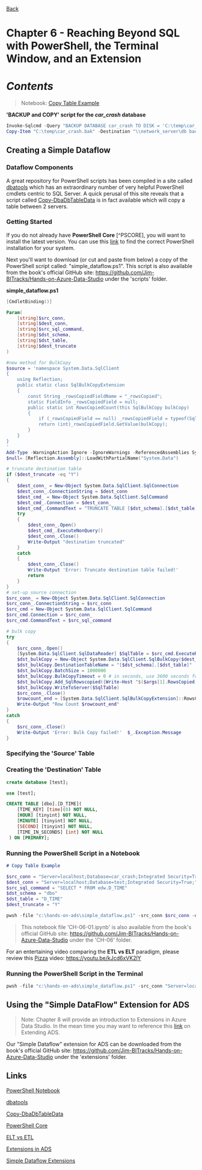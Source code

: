 [Back](../readme.md)

# Chapter 6 - Reaching Beyond SQL with PowerShell, the Terminal Window, and an Extension

# ***Contents***

> Notebook:
> [Copy Table Example](CH-06-01.ipynb)

**'BACKUP and COPY' script for the *car_crash* database**

``` powershell
Invoke-Sqlcmd -Query "BACKUP DATABASE car_crash TO DISK = 'C:\temp\car_crash.bak'" -ServerInstance "localhost"
Copy-Item "C:\temp\car_crash.bak" -Destination "\\network_server\db backup"
```

## Creating a Simple Dataflow

### Dataflow Components

A great repository for PowerShell scripts has been compiled in a site called [dbatools](https://dbatools.io/) which has an extraordinary number of very helpful PowerShell cmdlets centric to SQL Server. A quick perusal of this site reveals that a script called [Copy-DbaDbTableData](https://docs.dbatools.io/#Copy-DbaDbTableData) is in fact available which will copy a table between 2 servers. 


### Getting Started
If you do not already have **PowerShell Core** [^PSCORE], you will want to install the latest version. You can use this [link](https://docs.microsoft.com/en-us/powershell/scripting/install/installing-powershell-core-on-windows?view=powershell-7) to find the correct PowerShell installation for your system.

Next you'll want to download (or cut and paste from below) a copy of the PowerShell script called: "simple_dataflow.ps1". This script is also available from the book's official GitHub site: https://github.com/Jim-BITracks/Hands-on-Azure-Data-Studio under the 'scripts' folder.

**simple_dataflow.ps1**

``` powershell
[CmdletBinding()]

Param(
    [string]$src_conn,
    [string]$dest_conn,
    [string]$src_sql_command,
    [string]$dst_schema,
    [string]$dst_table,
    [string]$dest_truncate
)

#new method for BulkCopy
$source = 'namespace System.Data.SqlClient
{
	using Reflection;
	public static class SqlBulkCopyExtension
	{
		const String _rowsCopiedFieldName = "_rowsCopied";
		static FieldInfo _rowsCopiedField = null;
		public static int RowsCopiedCount(this SqlBulkCopy bulkCopy)
		{
			if (_rowsCopiedField == null) _rowsCopiedField = typeof(SqlBulkCopy).GetField(_rowsCopiedFieldName, BindingFlags.NonPublic | BindingFlags.GetField | BindingFlags.Instance);
			return (int)_rowsCopiedField.GetValue(bulkCopy);
		}
	}
}
'
Add-Type -WarningAction Ignore -IgnoreWarnings -ReferencedAssemblies System.Runtime, System.Data, System.Data.SqlClient -TypeDefinition $source
$null= [Reflection.Assembly]::LoadWithPartialName("System.Data")

# truncate destination table
if ($dest_truncate -eq "Y")
{
    $dest_conn_ = New-Object System.Data.SqlClient.SqlConnection
    $dest_conn_.ConnectionString = $dest_conn
    $dest_cmd_ = New-Object System.Data.SqlClient.SqlCommand
    $dest_cmd_.Connection = $dest_conn_
    $dest_cmd_.CommandText = "TRUNCATE TABLE [$dst_schema].[$dst_table]"
    try
    {
        $dest_conn_.Open()
        $dest_cmd_.ExecuteNonQuery()
        $dest_conn_.Close()
        Write-Output "destination truncated"
    }
    catch
    {
        $dest_conn_.Close()
        Write-Output 'Error: Truncate destination table failed!'
		return
    }
}
# set-up source connection
$src_conn_ = New-Object System.Data.SqlClient.SqlConnection
$src_conn_.ConnectionString = $src_conn
$src_cmd = New-Object System.Data.SqlClient.SqlCommand
$src_cmd.Connection = $src_conn_
$src_cmd.CommandText = $src_sql_command

# bulk copy
try
{
    $src_conn_.Open()
    [System.Data.SqlClient.SqlDataReader] $SqlTable = $src_cmd.ExecuteReader()
    $dst_bulkCopy = New-Object System.Data.SqlClient.SqlBulkCopy($dest_conn,[System.Data.SqlClient.SqlBulkCopyOptions]::Default)
    $dst_bulkCopy.DestinationTableName = "[$dst_schema].[$dst_table]" 
    $dst_bulkCopy.BatchSize = 1000000
    $dst_bulkCopy.BulkCopyTimeout = 0 # in seconds, use 3600 seconds for 1 hour 
    $dst_bulkCopy.Add_SqlRowscopied({Write-Host "$($args[1].RowsCopied) rows copied" })
    $dst_bulkCopy.WriteToServer($SqlTable)
    $src_conn_.Close()
    $rowcount_end = [System.Data.SqlClient.SqlBulkCopyExtension]::RowsCopiedCount($dst_bulkCopy)
    Write-Output "Row Count $rowcount_end"
}
catch
{
    $src_conn_.Close()
    Write-Output 'Error: Bulk Copy failed!'  $_.Exception.Message
}
```

### Specifying the 'Source' Table

### Creating the 'Destination' Table


```sql 
create database [test];
```

```sql 
use [test];

CREATE TABLE [dbo].[D_TIME](
	[TIME_KEY] [time](0) NOT NULL,
	[HOUR] [tinyint] NOT NULL,
	[MINUTE] [tinyint] NOT NULL,
	[SECOND] [tinyint] NOT NULL,
	[TIME_IN_SECONDS] [int] NOT NULL
 ) ON [PRIMARY];
```

### Running the PowerShell Script in a Notebook


``` markdown
# Copy Table Example
```

``` powershell
$src_conn = "Server=localhost;Database=car_crash;Integrated Security=True;"
$dest_conn = "Server=localhost;Database=test;Integrated Security=True;"
$src_sql_command = "SELECT * FROM edw.D_TIME"
$dst_schema = "dbo"
$dst_table = "D_TIME"
$dest_truncate = "Y"

pwsh -file "c:\hands-on-ads\simple_dataflow.ps1" -src_conn $src_conn -dest_conn $dest_conn -src_sql_command $src_sql_command -dst_schema $dst_schema -dst_table $dst_table -dest_truncate $dest_truncate
```

> This notebook file 'CH-06-01.ipynb' is also available from the book's official GitHub site: https://github.com/Jim-BITracks/Hands-on-Azure-Data-Studio under the 'CH-06' folder.

For an entertaining video comparing the **ETL vs ELT** paradigm, please review this [Pizza](https://youtu.be/kJcd6xVK2lY) video: https://youtu.be/kJcd6xVK2lY

### Running the PowerShell Script in the Terminal


``` powershell
pwsh -file "c:\hands-on-ads\simple_dataflow.ps1" -src_conn "Server=localhost;Database=car_crash;Integrated Security=True;" -dest_conn "Server=localhost;Database=test;Integrated Security=True;" -src_sql_command "SELECT * FROM edw.D_TIME" -dst_schema "dbo" -dst_table "{your table name}" -dest_truncate "N"
```

## Using the "Simple DataFlow" Extension for ADS

> Note: Chapter 8 will provide an introduction to Extensions in Azure Data Studio. In the mean time you may want to reference this [link](https://docs.microsoft.com/en-us/sql/azure-data-studio/extensions?view=sql-server-ver15) on Extending ADS.

Our "Simple Dataflow" extension for ADS can be downloaded from the book's official GitHub site: https://github.com/Jim-BITracks/Hands-on-Azure-Data-Studio under the 'extensions' folder.

## Links
[PowerShell Notebook](CH-06-01.ipynb)

[dbatools](https://dbatools.io/)

[Copy-DbaDbTableData](https://docs.dbatools.io/#Copy-DbaDbTableData)

[PowerShell Core](https://docs.microsoft.com/en-us/powershell/scripting/install/installing-powershell-core-on-windows?view=powershell-7)

[ELT vs ETL](https://youtu.be/kJcd6xVK2lY)

[Extensions in ADS](https://docs.microsoft.com/en-us/sql/azure-data-studio/extensions?view=sql-server-ver15)

[Simple Dataflow Extensions](https://github.com/Jim-BITracks/eltsnap-simpleDataFlow)